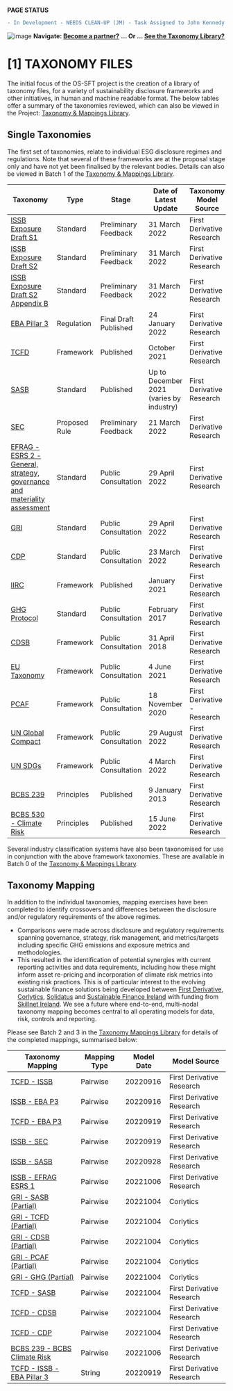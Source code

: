 **PAGE STATUS**
```diff
- In Development - NEEDS CLEAN-UP (JM) - Task Assigned to John Kennedy
```
![image](https://user-images.githubusercontent.com/112073913/188821900-0c411acf-fbdd-4163-adc9-3ba4e2be78df.png)
**Navigate: [Become a partner?](https://github.com/FD-SustainableFinance/l6l-PARTNERS)**
**... Or ... [See the Taxonomy Library?](https://github.com/orgs/FD-SustainableFinance/projects/2)**

# [1] TAXONOMY FILES

The initial focus of the OS-SFT project is the creation of a library of taxonomy files, for a variety of sustainability disclosure frameworks and other initiatives, in human and machine readable format. The below tables offer a summary of the taxonomies reviewed, which can also be viewed in the Project: [Taxonomy & Mappings Library](https://github.com/orgs/FD-SustainableFinance/projects/2).

## Single Taxonomies
The first set of taxonomies, relate to individual ESG disclosure regimes and regulations. Note that several of these frameworks are at the proposal stage only and have not yet been finalised by the relevant bodies. Details can also be viewed in Batch 1 of the [Taxonomy & Mappings Library](https://github.com/orgs/FD-SustainableFinance/projects/2).

|Taxonomy|Type|Stage|Date of Latest Update|Taxonomy Model Source|
|--------|----|-----|---------------------|---------------------|
|[ISSB Exposure Draft S1](https://github.com/FD-SustainableFinance/RESEARCH---INTERNATIONAL-SUSTAINABILITY-STANDARDS-BOARD)|Standard|Preliminary Feedback|31 March 2022|First Derivative Research|
|[ISSB Exposure Draft S2](https://github.com/FD-SustainableFinance/RESEARCH---INTERNATIONAL-SUSTAINABILITY-STANDARDS-BOARD)|Standard|Preliminary Feedback|31 March 2022|First Derivative Research|
|[ISSB Exposure Draft S2 Appendix B](https://github.com/FD-SustainableFinance/RESEARCH---INTERNATIONAL-SUSTAINABILITY-STANDARDS-BOARD)|Standard|Preliminary Feedback|31 March 2022|First Derivative Research|
|[EBA Pillar 3](https://github.com/FD-SustainableFinance/RESEARCH---EBA-PILLAR-3-DISCLOSURES)|Regulation|Final Draft Published|24 January 2022|First Derivative Research|
|[TCFD](https://github.com/FD-SustainableFinance/RESEARCH---TASK-FORCE-ON-CLIMATE-RELATED-FINANCIAL-DISCLOSURES)|Framework|Published|October 2021|First Derivative Research|
|[SASB](https://github.com/FD-SustainableFinance/RESEARCH---SUSTAINABILITY-ACCOUNTING-STANDARDS-BOARD/tree/main)|Standard|Published|Up to December 2021 (varies by industry)|First Derivative Research|
|[SEC](https://github.com/FD-SustainableFinance/RESEARCH---SECURITIES-EXCHANGE-COMMISSION)|Proposed Rule|Preliminary Feedback|21 March 2022|First Derivative Research|
|[EFRAG - ESRS 2 - General, strategy, governance and materiality assessment](https://github.com/FD-SustainableFinance/RESEARCH---EUROPEAN-FINANCIAL-REPORTING-ADVISORY-GROUP)|Standard|Public Consultation|29 April 2022|First Derivative Research|
|[GRI](https://github.com/FD-SustainableFinance/RESEARCH---GLOBAL-REPORTING-INITIATIVE)|Standard|Public Consultation|29 April 2022|First Derivative Research|
|[CDP](https://github.com/FD-SustainableFinance/RESEARCH-CDP)|Standard|Public Consultation|23 March 2022|First Derivative Research|
|[IIRC](https://github.com/FD-SustainableFinance/RESEARCH-International-Integrated-Reporting-Council-IIRC-)|Framework|Published|January 2021|First Derivative Research|
|[GHG Protocol](https://github.com/FD-SustainableFinance/RESEARCH-GHGP)|Standard|Public Consultation|February 2017|First Derivative Research|
|[CDSB](https://github.com/FD-SustainableFinance/RESEARCH-CDSB)|Framework|Public Consultation|31 April 2018|First Derivative Research|
|[EU Taxonomy](https://github.com/FD-SustainableFinance/RESEARCH-EU-TAXONOMY)|Framework|Public Consultation|4 June 2021|First Derivative Research|
|[PCAF](https://github.com/FD-SustainableFinance/RESEARCH-PCAF)|Framework|Public Consultation|18 November 2020|First Derivative - Research|
|[UN Global Compact](https://github.com/FD-SustainableFinance/RESEARCH-UN-GC)|Framework|Public Consultation|29 August 2022|First Derivative Research|
|[UN SDGs](https://github.com/FD-SustainableFinance/RESEARCH-UN-SDG)|Framework|Public Consultation|4 March 2022|First Derivative Research|
|[BCBS 239](https://github.com/FD-SustainableFinance/RESEARCH---BCBS-239---Risk-Data-Aggregation)|Principles|Published|9 January 2013|First Derivative Research|
|[BCBS 530 - Climate Risk](https://github.com/FD-SustainableFinance/RESEARCH---BCBS-CLIMATE-RISK)|Principles|Published|15 June 2022|First Derivative Research|

Several industry classification systems have also been taxonomised for use in conjunction with the above framework taxonomies. These are available in Batch 0 of the [Taxonomy & Mappings Library](https://github.com/orgs/FD-SustainableFinance/projects/2).

## Taxonomy Mapping
In addition to the individual taxonomies, mapping exercises have been completed to identify crossovers and differences between the disclosure and/or regulatory requirements of the above regimes.
- Comparisons were made across disclosure and regulatory requirements spanning governance, strategy, risk management, and metrics/targets including specific GHG emissions and exposure metrics and methodologies.
- This resulted in the identification of potential synergies with current reporting activities and data requirements, including how these might inform asset re-pricing and incorporation of climate risk metrics into existing risk practices. This is of particular interest to the evolving sustainable finance solutions being developed between [First Derivative](https://firstderivative.com/sustainable-finance/), [Corlytics](https://www.corlytics.com/), [Solidatus](https://www.solidatus.com/) and [Sustainable Finance Ireland](https://www.sustainablefinance.ie/) with funding from [Skillnet Ireland](https://www.skillnetireland.ie/).
We see a future where end-to-end, multi-nodal taxonomy mapping becomes central to all operating models for data, risk, controls and reporting.

Please see Batch 2 and 3 in the [Taxonomy Mappings Library](https://github.com/orgs/FD-SustainableFinance/projects/2) for details of the completed mappings, summarised below:

|Taxonomy Mapping|Mapping Type|Model Date|Model Source|
|----------------|------------|----------|------------|
|[TCFD - ISSB](https://github.com/FD-SustainableFinance/RESEARCH---PAIRWISE-TAXONOMY-MAPPING---TCFD-V-ISSB)|Pairwise|20220916|First Derivative Research|
|[ISSB - EBA P3](https://github.com/FD-SustainableFinance/RESEARCH---PAIRWISE-TAXONOMY-MAPPING---ISSB-v-EBA-Pillar-3)|Pairwise|20220916|First Derivative Research|
|[TCFD - EBA P3](https://github.com/FD-SustainableFinance/RESEARCH---PAIRWISE-TAXONOMY-MAPPING---TCFD-v-EBA-Pillar-3)|Pairwise|20220919|First Derivative Research|
|[ISSB - SEC](https://github.com/FD-SustainableFinance/RESEARCH---PAIRWISE-TAXONOMY-MAPPING---ISSB-v-SEC)|Pairwise|20220919|First Derivative Research|
|[ISSB - SASB](https://github.com/FD-SustainableFinance/RESEARCH-MAPPING-ISSB-S2-v-IFRS-SASB)|Pairwise|20220928|First Derivative Research|
|[ISSB - EFRAG ESRS 1](https://github.com/FD-SustainableFinance/RESEARCH-MAPPING-ISSB-S2-v-EFRAG)|Pairwise|20221006|First Derivative Research|
|[GRI - SASB (Partial)](https://github.com/FD-SustainableFinance/RESEARCH-PARTIAL-TAXONOMY-MAPPING-GRI-SASB)|Pairwise|20221004|Corlytics|
|[GRI - TCFD (Partial)](https://github.com/FD-SustainableFinance/RESEARCH-PARTIAL-TAXONOMY-MAPPING-GRI-TCFD)|Pairwise|20221004|Corlytics|
|[GRI - CDSB (Partial)](https://github.com/FD-SustainableFinance/RESEARCH-PARTIAL-TAXONOMY-MAPPING-GRI-CDSB)|Pairwise|20221004|Corlytics|
|[GRI - PCAF (Partial)](https://github.com/FD-SustainableFinance/RESEARCH-PARTIAL-TAXONOMY-MAPPING-GRI-PCAF)|Pairwise|20221004|Corlytics|
|[GRI - GHG (Partial)](https://github.com/FD-SustainableFinance/RESEARCH-PARTIAL-TAXONOMY-MAPPING-GRI-GHG-PROTOCOL)|Pairwise|20221004|Corlytics|
|[TCFD - SASB](https://github.com/FD-SustainableFinance/RESEARCH-TAXONOMY-MAPPING-TCFD-SASB)|Pairwise|20221004|First Derivative Research|
|[TCFD - CDSB](https://github.com/FD-SustainableFinance/RESEARCH-MAPPING-TCFD-v-CDSB-WIP)|Pairwise|20221004|First Derivative Research|
|[TCFD - CDP](https://github.com/FD-SustainableFinance/RESEARCH-TAXONOMY-MAPPING---TCFD---CDP)|Pairwise|20221004|First Derivative Research|
|[BCBS 239 - BCBS Climate Risk](https://github.com/FD-SustainableFinance/RESEARCH---TAXONOMY-MAPPING---BCBS-239---BCBS-Climate-Risk)|Pairwise|20221006|First Derivative Research|
|[TCFD - ISSB - EBA Pillar 3](https://github.com/FD-SustainableFinance/RESEARCH---STRING-MAPPING-ISSB-v-EBA-PILLAR-3-v-TCFD)|String|20220919|First Derivative Research|
